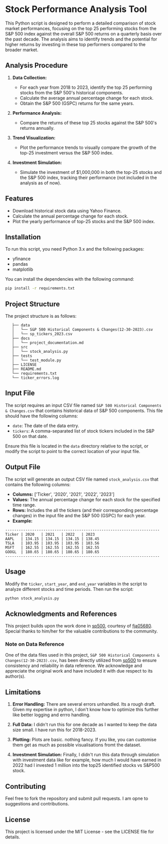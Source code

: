 
# Stock Performance Analysis Tool

This Python script is designed to perform a detailed comparison of stock market performances, focusing on the top 25 performing stocks from the S&P 500 index against the overall S&P 500 returns on a quarterly basis over the past decade. The analysis aims to identify trends and the potential for higher returns by investing in these top performers compared to the broader market.



## Analysis Procedure

1. **Data Collection:**
   - For each year from 2018 to 2023, identify the top 25 performing stocks from the S&P 500's historical components.
   - Calculate the average annual percentage change for each stock.
   - Obtain the S&P 500 (GSPC) returns for the same years.

2. **Performance Analysis:**
   - Compare the returns of these top 25 stocks against the S&P 500's returns annually.
3. **Trend Visualization:**
   - Plot the performance trends to visually compare the growth of the top-25 investment versus the S&P 500 index.

4. **Investment Simulation:**
   - Simulate the investment of $1,000,000 in both the top-25 stocks and the S&P 500 index, tracking their performance (not included in the analysis as of now).




## Features

- Download historical stock data using Yahoo Finance.
- Calculate the annual percentage change for each stock.
- Plot the yearly performance of top-25 stocks and the S&P 500 index.

## Installation

To run this script, you need Python 3.x and the following packages:
- yfinance
- pandas
- matplotlib

You can install the dependencies with the following command:

```bash
pip install -r requirements.txt
```
## Project Structure

The project structure is as follows:

```
   ├── data
   │   └── S&P 500 Historical Components & Changes(12-30-2023).csv
   │   └── sp_tickers_2023.csv
   ├── docs
   │   └── project_documentation.md
   ├── src
   │   └── stock_analysis.py
   ├── tests
   │   └── test_module.py
   ├── LICENSE
   ├── README.md
   └── requirements.txt
   └── ticker_errors.log
   ```


## Input File

The script requires an input CSV file named `S&P 500 Historical Components & Changes.csv` that contains historical data of S&P 500 components. This file should have the following columns:
- `date`: The date of the data entry.
- `tickers`: A comma-separated list of stock tickers included in the S&P 500 on that date.

Ensure this file is located in the `data` directory relative to the script, or modify the script to point to the correct location of your input file.

## Output File

The script will generate an output CSV file named `stock_analysis.csv` that contains the following columns:
- **Columns:** ['Ticker', '2020', '2021', '2022', '2023']
- **Values:** The annual percentage change for each stock for the specified time range.
- **Rows:** Includes the all the tickers (and their corresponding percentage changes) in the input file and the S&P 500 (GSPC) for each year.
- **Example:**
```
---------------------------------------------------------------------
Ticker | 2020   | 2021   | 2022   | 2023
AAPL   | 134.15 | 134.15 | 134.15 | 138.45
TSLA   | 103.95 | 103.95 | 103.95 | 103.56
MSFT   | 162.55 | 162.55 | 162.55 | 162.55       
GOOGL  | 180.65 | 180.65 | 180.65 | 180.65
---------------------------------------------------------------------
```


## Usage

Modify the `ticker`, `start_year`, and `end_year` variables in the script to analyze different stocks and time periods. Then run the script:

```bash
python stock_analysis.py
```

## Acknowledgments and References

This project builds upon the work done in [sp500](https://github.com/username/repository), courtesy of [fja05680](https://github.com/fja05680). Special thanks to him/her for the valuable contributions to the community.

### Note on Data Reference
One of the data files used in this project, `S&P 500 Historical Components & Changes(12-30-2023).csv`, has been directly utilized from [sp500](https://github.com/fja05680/sp500) to ensure consistency and reliability in data reference. We acknowledge and appreciate the original work and have included it with due respect to its author(s).


## Limitations

1. **Error Handling:**
   There are several errors unhandled. Its a rough draft. Given my expertise in python, I don't know how to optimize this further like better logging and errro handling. 

2. **Full Data:**
   I didn't run this for one decade as I wanted to keep the data size small. I have run this for 2018-2023.

3. **Plotting:**
   Plots are basic. nothing fancy. If you like, you can customise them get as much as possible visualisations fromt the dataset.

4. **Investment Simulation:**
   Finally, I didn't run this data through simulation with investment data like for example, how much I would have earned in 2022 had I invested 1 million into the top25 identified stocks vs S&P500 stock. 

   

## Contributing

Feel free to fork the repository and submit pull requests. I am opne to suggestions and contributions. 

## License

This project is licensed under the MIT License - see the LICENSE file for details.
